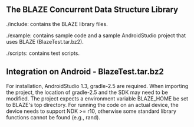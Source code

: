 The BLAZE Concurrent Data Structure Library
-------------------------------------------

./include: contains the BLAZE library files.

./example: contains sample code and a sample AndroidStudio project that uses
           BLAZE (BlazeTest.tar.bz2). 
           
./scripts: contains test scripts.

Integration on Android - BlazeTest.tar.bz2
------------------------------------------
For installation, AndroidStudio 1.3, gradle-2.5 are required. 
When importing the project, the location of gradle-2.5 and the SDK may need to 
be modified. The project expects a environment variable BLAZE_HOME be set to 
BLAZE's top directory. For running the code on an actual device, the device 
needs to support NDK >= r10, otherwise some standard library functions cannot be 
found (e.g., rand).

